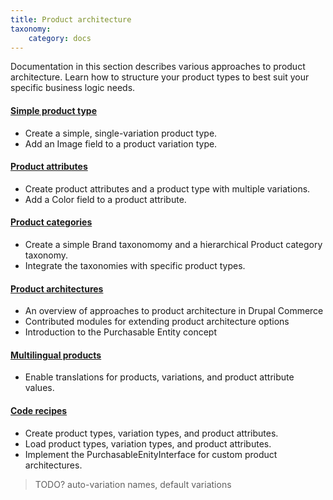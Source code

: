 ```yaml
---
title: Product architecture
taxonomy:
    category: docs
---
```


Documentation in this section describes various approaches to product architecture. Learn how to structure your product types to best suit your specific business logic needs.

#### [Simple product type](01.simple-product)
- Create a simple, single-variation product type.
- Add an Image field to a product variation type.

#### [Product attributes](02.product-attributes)
- Create product attributes and a product type with multiple variations.
- Add a Color field to a product attribute.

#### [Product categories](03.product-categories)
 - Create a simple Brand taxonomomy and a hierarchical Product category taxonomy.
 - Integrate the taxonomies with specific product types.

#### [Product architectures](04.product-architectures)
 - An overview of approaches to product architecture in Drupal Commerce
 - Contributed modules for extending product architecture options
 - Introduction to the Purchasable Entity concept

#### [Multilingual products](05.multilingual-products)
- Enable translations for products, variations, and product attribute values.

#### [Code recipes](10.code-recipes)
 - Create product types, variation types, and product attributes.
 - Load product types, variation types, and product attributes.
 - Implement the PurchasableEnityInterface for custom product architectures.

> TODO?  auto-variation names, default variations